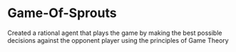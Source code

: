 # Game-Of-Sprouts
Created a rational agent that plays the game by making the best possible decisions against the opponent player using the principles of Game Theory

